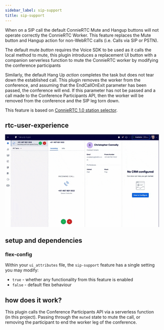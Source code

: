 ```yaml
---
sidebar_label: sip-support
title: sip-support
---
```


When on a SIP call the default ConnieRTC Mute and Hangup buttons will not operate correctly the ConnieRTC Worker. This feature replaces the Mute button and Hangup action for non-WebRTC calls (i.e. Calls via SIP or PSTN). 

The default mute _button_ requires the Voice SDK to be used as it calls the local method to mute, this plugin introduces a replacement UI button with a companion serverless function to mute the ConnieRTC worker by modifying the conference participants

Similarly, the default Hang Up _action_ completes the task but does not tear down the established call. This plugin removes the worker from the conference, and assuming that the EndCallOnExit parameter has been passed, the conference will end. If this parameter has not be passed and a call made to the Conference Participants API, then the worker will be removed from the conference and the SIP leg torn down.

This feature is based on [ConnieRTC 1.0 station selector](https://github.com/jlafer/plugin-station-selector/tree/master/src).

## rtc-user-experience

![SIP Support demo](/img/features/sip-support/demo.gif)

## setup and dependencies

### flex-config

Within your `ui_attributes` file, the `sip-support` feature has a single setting you may modify:

- `true` - whether any functionality from this feature is enabled
- `false` - default flex behaviour


## how does it work?
This plugin calls the Conference Participants API via a serverless function (in this project). Passing through the `muted` state to mute the call, or removing the participant to end the worker leg of the conference.